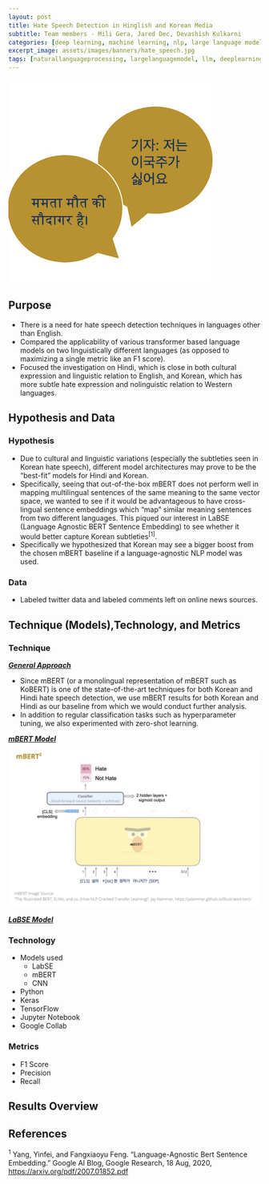 ```yaml
---
layout: post
title: Hate Speech Detection in Hinglish and Korean Media
subtitle: Team members - Mili Gera, Jared Dec, Devashish Kulkarni
categories: [deep learning, machine learning, nlp, large language model]
excerpt_image: assets/images/banners/hate_speech.jpg
tags: [naturallanguageprocessing, largelanguagemodel, llm, deeplearning, machinelearning]
---
```


![hatespeech](/assets/images/banners/hate_speech.jpg)  

## Purpose

- There is a need for hate speech detection techniques in languages other than English.
- Compared the applicability of various transformer based language models on two linguistically different languages (as opposed to maximizing a single metric like an F1 score).
- Focused the investigation on Hindi, which is close in both cultural expression and linguistic relation to English, and Korean, which has more subtle hate expression and nolinguistic relation to Western languages. 

## Hypothesis and Data

### Hypothesis

- Due to cultural and linguistic variations (especially the subtleties seen in Korean hate speech), different model architectures may prove to be the “best-fit” models for Hindi and Korean.
- Specifically, seeing that out-of-the-box mBERT does not perform well in mapping multilingual sentences of the same meaning to the same vector space, we wanted to see if it would be advantageous to have cross-lingual sentence embeddings which “map” similar meaning sentences from two different languages. This piqued our interest in LaBSE (Language Agnostic BERT Sentence Embedding) to see whether it would better capture Korean subtleties<sup>[1]</sup>.
- Specifically we hypothesized that Korean may see a bigger boost from the chosen mBERT baseline if a language-agnostic NLP model was used.

### Data

- Labeled twitter data and labeled comments left on online news sources.

## Technique (Models),Technology, and Metrics 

### Technique  

**<ins>*General Approach*</ins>** 
- Since mBERT (or a monolingual representation of mBERT such as KoBERT) is one of the state-of-the-art techniques for both Korean and Hindi hate speech detection, we use mBERT results for both Korean and Hindi as our baseline from which we would conduct further analysis.
- In addition to regular classification tasks such as hyperparameter tuning, we also experimented with zero-shot learning.
   
**<ins>*mBERT Model*</ins>**  

![mbert](/assets/images/banners/mbert.jpg)

**<ins>*LaBSE Model*</ins>**  

### Technology
- Models used
  - LabSE
  - mBERT
  - CNN
- Python
- Keras
- TensorFlow
- Jupyter Notebook
- Google Collab

### Metrics
- F1 Score
- Precision
- Recall

## Results Overview


## References

<sup>1</sup> Yang, Yinfei, and Fangxiaoyu Feng. “Language-Agnostic Bert Sentence Embedding.” Google AI Blog, Google Research, 18 Aug, 2020, https://arxiv.org/pdf/2007.01852.pdf

  



